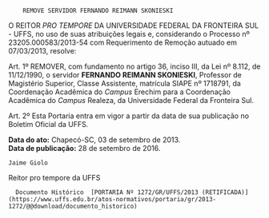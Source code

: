         REMOVE SERVIDOR FERNANDO REIMANN SKONIESKI  

O REITOR *PRO TEMPORE* DA UNIVERSIDADE FEDERAL DA FRONTEIRA SUL - UFFS, no uso de suas atribuições legais e, considerando o Processo nº 23205.000583/2013-54 com Requerimento de Remoção autuado em 07/03/2013, resolve:

 Art. 1º REMOVER, com fundamento no artigo 36, inciso III, da Lei nº 8.112, de 11/12/1990, o servidor **FERNANDO REIMANN SKONIESKI**, Professor de Magistério Superior, Classe Assistente, matrícula SIAPE nº 1718791, da Coordenação Acadêmica do *Campus* Erechim para a Coordenação Acadêmica do *Campus* Realeza, da Universidade Federal da Fronteira Sul.

 Art. 2º Esta Portaria entra em vigor a partir da data de sua publicação no Boletim Oficial da UFFS.

  

   **Data do ato:** Chapecó-SC, 03 de setembro de 2013.   
 **Data de publicação:**  28 de setembro de 2016. 

    Jaime Giolo   
 Reitor pro tempore da UFFS 

      Documento Histórico  [PORTARIA Nº 1272/GR/UFFS/2013 (RETIFICADA)](https://www.uffs.edu.br/atos-normativos/portaria/gr/2013-1272/@@download/documento_historico)     
      